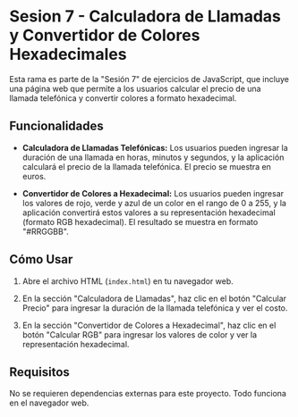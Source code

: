 # Sesion 7 - Calculadora de Llamadas y Convertidor de Colores Hexadecimales

Esta rama es parte de la "Sesión 7" de ejercicios de JavaScript, que incluye una página web que permite a los usuarios calcular el precio de una llamada telefónica y convertir colores a formato hexadecimal.

## Funcionalidades

- **Calculadora de Llamadas Telefónicas:** Los usuarios pueden ingresar la duración de una llamada en horas, minutos y segundos, y la aplicación calculará el precio de la llamada telefónica. El precio se muestra en euros.

- **Convertidor de Colores a Hexadecimal:** Los usuarios pueden ingresar los valores de rojo, verde y azul de un color en el rango de 0 a 255, y la aplicación convertirá estos valores a su representación hexadecimal (formato RGB hexadecimal). El resultado se muestra en formato "#RRGGBB".

## Cómo Usar

1. Abre el archivo HTML (`index.html`) en tu navegador web.

2. En la sección "Calculadora de Llamadas", haz clic en el botón "Calcular Precio" para ingresar la duración de la llamada telefónica y ver el costo.

3. En la sección "Convertidor de Colores a Hexadecimal", haz clic en el botón "Calcular RGB" para ingresar los valores de color y ver la representación hexadecimal.

## Requisitos

No se requieren dependencias externas para este proyecto. Todo funciona en el navegador web.
